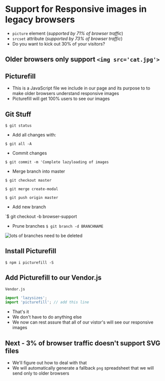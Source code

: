 # Support for Responsive images in legacy browsers
* `picture` element (_supported by 71% of browser traffic_)
* `srcset` attribute (_supported by 73% of browser traffic_)
* Do you want to kick out 30% of your visitors?

## Older browsers only support `<img src='cat.jpg'>`

## Picturefill
* This is a JavaScript file we include in our page and its purpose to to make older browsers understand responsive images
* Picturefill will get 100% users to see our images

## Git Stuff
`$ git status`

* Add all changes with:

`$ git all -A`

* Commit changes

`$ git commit -m 'Complete lazyloading of images`

* Merge branch into master

`$ git checkout master`

`$ git merge create-modal`

`$ git push origin master`

* Add new branch

`$ git checkout -b browser-support

* Prune branches
`$ git branch -d BRANCHNAME`

![lots of branches need to be deleted](https://i.imgur.com/gYoTvWo.png)

## Install Picturefill
`$ npm i picturefill -S`

## Add Picturefill to our Vendor.js
`Vendor.js`

```js
import 'lazysizes';
import 'picturefill'; // add this line
```

* That's it
* We don't have to do anything else
* We now can rest assure that all of our vistor's will see our responsive images

## Next - 3% of browser traffic doesn't support SVG files
* We'll figure out how to deal with that
* We will automatically generate a fallback `png` spreadsheet that we will send only to older browsers
